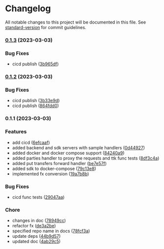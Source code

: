 # Changelog

All notable changes to this project will be documented in this file. See [standard-version](https://github.com/conventional-changelog/standard-version) for commit guidelines.

### [0.1.3](https://github.com/mojaloop/fx-converter-template/compare/v0.1.2...v0.1.3) (2023-03-03)


### Bug Fixes

* cicd publish ([3b965df](https://github.com/mojaloop/fx-converter-template/commit/3b965dfe94622b7d5be610db922aa82a696ea29e))

### [0.1.2](https://github.com/mojaloop/fx-converter-template/compare/v0.1.1...v0.1.2) (2023-03-03)


### Bug Fixes

* cicd publish ([3b33e9d](https://github.com/mojaloop/fx-converter-template/commit/3b33e9d16132a4c36752c9c75e94ebdba3dc94a6))
* cicd publish ([864fdd0](https://github.com/mojaloop/fx-converter-template/commit/864fdd08a458bf9e16e562f5ddfb0e37655ada45))

### 0.1.1 (2023-03-03)


### Features

* add cicd ([6efcaaf](https://github.com/mojaloop/fx-converter-template/commit/6efcaaf4f4678571c87bee60ff9f778bafc83f5e))
* added backend and sdk servers with sample handlers ([0d44927](https://github.com/mojaloop/fx-converter-template/commit/0d44927ac4a96e82f45dd20f54c3ae060a072273))
* added docker and docker compose support ([84240a9](https://github.com/mojaloop/fx-converter-template/commit/84240a93ceaee4f9b276ed71ca9cc218a9c0f8bc))
* added parties handler to proxy the requests and ttk func tests ([8df3c4a](https://github.com/mojaloop/fx-converter-template/commit/8df3c4af10d9c5ff8bdcd0e93ac61051218026f1))
* added put transfers forward handler ([be7e57f](https://github.com/mojaloop/fx-converter-template/commit/be7e57f3563d8608629c413cb44866e1a115f036))
* added sdk to docker-compose ([79c13e8](https://github.com/mojaloop/fx-converter-template/commit/79c13e89c406af75e69204b043ca1fcbdb7d0057))
* implemented fx conversion ([19a7b8b](https://github.com/mojaloop/fx-converter-template/commit/19a7b8be7f1a30f4d00310175a4936c324c42206))


### Bug Fixes

* cicd func tests ([29047aa](https://github.com/mojaloop/fx-converter-template/commit/29047aa95086de61c11106b36b92601ab63d5dbc))


### Chore

* changes in doc ([78949cc](https://github.com/mojaloop/fx-converter-template/commit/78949cc04235aba850632cd430fd61a73cd97ed6))
* refactor fx ([de3a2be](https://github.com/mojaloop/fx-converter-template/commit/de3a2be96bafda8391790a299b3a35d26304ddaa))
* specified repo name in docs ([78fcf3a](https://github.com/mojaloop/fx-converter-template/commit/78fcf3ab815b67608b875cdf88c32f1205ca7746))
* update deps ([44b9d57](https://github.com/mojaloop/fx-converter-template/commit/44b9d57e3cf4a77e4070e3714ff463b06ce741f6))
* updated doc ([4ab29c5](https://github.com/mojaloop/fx-converter-template/commit/4ab29c51df7af57396a921bdfdd41bf8ca7d8d2c))
